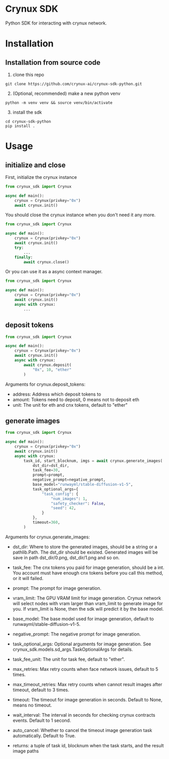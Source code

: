 # Crynux SDK

Python SDK for interacting with crynux network.

# Installation

## Installation from source code

1. clone this repo

```shell
git clone https://github.com/crynux-ai/crynux-sdk-python.git
```

2. (Optional, recommended) make a new python venv

```shell
python -m venv venv && source venv/bin/activate
```

3. install the sdk

```shell
cd crynux-sdk-python
pip install .
```

# Usage

## initialize and close

First, initialize the crynux instance

```python
from crynux_sdk import Crynux

async def main():
    crynux = Crynux(privkey="0x")
    await crynux.init()
```

You should close the crynux instance when you don't need it any more.

```python
from crynux_sdk import Crynux

async def main():
    crynux = Crynux(privkey="0x")
    await crynux.init()
    try:
        ...
    finally:
        await crynux.close()
```

Or you can use it as a async context manager.

```python
from crynux_sdk import Crynux

async def main():
    crynux = Crynux(privkey="0x")
    await crynux.init()
    async with crynux:
        ...
```

## deposit tokens

```python
from crynux_sdk import Crynux

async def main():
    crynux = Crynux(privkey="0x")
    await crynux.init()
    async with crynux:
        await crynux.deposit(
            "0x", 10, "ether"
        )
```

Arguments for crynux.deposit_tokens:

* address: Address which deposit tokens to
* amount: Tokens need to deposit, 0 means not to deposit eth
* unit: The unit for eth and cnx tokens, default to "ether"

## generate images

```python
from crynux_sdk import Crynux

async def main():
    crynux = Crynux(privkey="0x")
    await crynux.init()
    async with crynux:
        task_id, start_blocknum, imgs = await crynux.generate_images(
            dst_dir=dst_dir,
            task_fee=30,
            prompt=prompt,
            negative_prompt=negative_prompt,
            base_model="runwayml/stable-diffusion-v1-5",
            task_optional_args={
                "task_config": {
                    "num_images": 1,
                    "safety_checker": False,
                    "seed": 42,
                }
            },
            timeout=360,
        )
```

Arguments for crynux.generate_images:

* dst_dir: Where to store the generated images, should be a string or a pathlib.Path.
            The dst_dir should be existed.
            Generated images will be save in path dst_dir/0.png, dst_dir/1.png and so on.

* task_fee: The cnx tokens you paid for image generation, should be a int.
            You account must have enough cnx tokens before you call this method, 
            or it will failed.

* prompt: The prompt for image generation.
* vram_limit: The GPU VRAM limit for image generation. Crynux network will select nodes 
            with vram larger than vram_limit to generate image for you.
            If vram_limit is None, then the sdk will predict it by the base model.

* base_model: The base model used for image generation, default to runwayml/stable-diffusion-v1-5.
* negative_prompt: The negative prompt for image generation.
* task_optional_args: Optional arguments for image generation. See crynux_sdk.models.sd_args.TaskOptionalArgs for details.
* task_fee_unit: The unit for task fee, default to "ether".
* max_retries: Max retry counts when face network issues, default to 5 times.
* max_timeout_retries: Max retry counts when cannot result images after timeout, default to 3 times.
* timeout: The timeout for image generation in seconds. Default to None, means no timeout.
* wait_interval: The interval in seconds for checking crynux contracts events. Default to 1 second.
* auto_cancel: Whether to cancel the timeout image generation task automatically. Default to True.

* returns: a tuple of task id, blocknum when the task starts, and the result image paths
